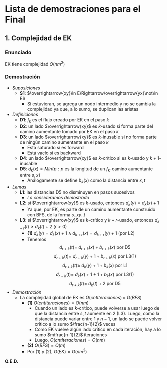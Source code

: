 # Lista de demostraciones para el Final

## 1. Complejidad de EK

### Enunciado

EK tiene complejidad $O(nm^2)$

### Demostración

- _Suposiciones_
  - **S1**: $\overrightarrow{xy}\in E\Rightarrow\overrightarrow{yx}\not\in E$
    - Si estuvieran, se agrega un nodo intermedio y no se cambia la complejidad ya que, a lo sumo, se duplican las aristas
- _Definiciones_
  - **D1**: $f_k$ es el flujo creado por EK en el paso $k$
  - **D2**: un lado $\overrightarrow{xy}$ es $k$-usado si forma parte del camino aumentante tomado por EK en el paso $k$
  - **D3**: un lado $\overrightarrow{xy}$ es $k$-inusable si no forma parte de ningún camino aumentante en el paso $k$
    - Está saturado si es forward
    - Está vacío si es backward
  - **D4**: un lado $\overrightarrow{xy}$ es $k$-crítico si es $k$-usado y $k+1$-inusable
  - **D5**: $d_k(x)=Min\lbrace p:p\text{ es la longitud de un }f_k\text{-camino aumentante entre }s,x\rbrace$
    - Análogamente se define $b_k(x)$ como la distancia entre $x,t$
- _Lemas_
  - **L1**: las distancias D5 no disminuyen en pasos sucesivos
    - _Lo consideramos demostrado_
  - **L2**: si $\overrightarrow{xy}$ es $k$-usado, entonces $d_k(y)=d_k(x)+1$
    - Ya que, por EK, es parte de un camino aumentante construido con BFS, de la forma $s..xy..t$
  - **L3**: si $\overrightarrow{xy}$ es $k$-crítico y $k+r$-usado, entonces $d_{k+r}(t)\geq d_k(t)+2$ $(r\gt 0)$
    - **(1)** $d_k(y)=d_k(x)+1\wedge d_{k+r}(x)=d_{k+r}(y)+1$ (por L2)
    - Tenemos
      $$d_{r+k}(t)= \ d_{r+k}(x)+b_{r+k}(x)\text{ por D5}$$
      $$d_{r+k}(t)= \ d_{r+k}(y)+1+b_{r+k}(x)\text{ por L3(1)}$$
      $$d_{r+k}(t)\geq \ d_k(y)+1+b_k(x)\text{ por L1}$$
      $$d_{r+k}(t)= \ d_k(x)+1+1+b_k(x)\text{ por L3(1)}$$
      $$d_{r+k}(t)= \ d_k(t)+2\text{ por D5}$$
- _Demostración_
  - La complejidad global de EK es $O(cntIteraciones)\times O(BFS)$
    - **(1)** $O(cntIteraciones)=O(nm)$
      - Cuando un lado es $k$-crítico, puede volverse a usar luego de que la distancia entre $s,t$ aumente en $2$ (L3). Luego, como la distancia puede variar entre $1$ y $n-1$, un lado se puede volver crítico a lo sumo $\frac{n-1}{2}$ veces
      - Como EK vuelve algún lado crítico en cada iteración, hay a lo sumo $m\frac{n-1}{2}$ iteraciones
      - Luego, $O(cntIteraciones)=O(nm)$
    - **(2)** $O(BFS)=O(m)$
    - Por (1) y (2), $O(EK)=O(nm^2)$
  
**Q.E.D.**
